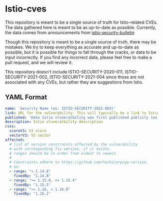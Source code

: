 # Istio-cves

This repository is meant to be a single source of truth for 
Istio-related CVEs. The data gathered here is meant to be as up-to-date
as possible. Currently, the data comes from announcements from [istio-security-bulletin](https://istio.io/latest/news/security/)

Though this repository is meant to be a single source of truth,
there may be mistakes. We try to keep everything as accurate and up-to-date
as possible, but it is possible for things to fall through the cracks,
or data to be input incorrectly. If you find any incorrect data, please feel free
to make a pull request, and we will review it.

This repository doesn't include ISTIO-SECURITY-2020-011, ISTIO-SECURITY-2021-002, ISTIO-SECURITY-2021-004 since those are not associated with any CVEs, but rather they are suggestions from Istio.

## YAML Format

```yaml
name: 'Security Name (ex: ISTIO-SECURITY-2022-003)'
link: URL for the vulnerability. This will typically be a link to Istio vluneralbility page.
published: 'Date Istio vluneralbility was first published publicly (ex: 2022-02-22T00:00Z)'
description: Istio vluneralbility description
cvss:
  scoreV3: V3 score
  vectorV3: V3 vector
affected:
  # list of version constraints affected by the vulnerability
  # with corresponding fix version, if it exists.
  # ranges should be in order from oldest to newest.
  #
  # Constraints adhere to https://github.com/hashicorp/go-version.
  # ex:
  - range: "< 1.14.8"
    fixedBy: "1.14.8"
  - range: ">= 1.15.0, <= 1.15.4"
    fixedBy: "1.15.5"
  - range: ">= 1.16, < 1.16.0"
    fixedBy: "1.16.1"
```
